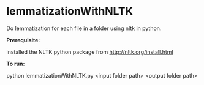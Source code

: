 lemmatizationWithNLTK
=====================

Do lemmatization for each file in a folder using nltk in python.

<b>Prerequisite: </b>

installed the NLTK python package from http://nltk.org/install.html


<b>To run:</b>

python lemmatizationWithNLTK.py \<input folder path\> \<output folder path\>
